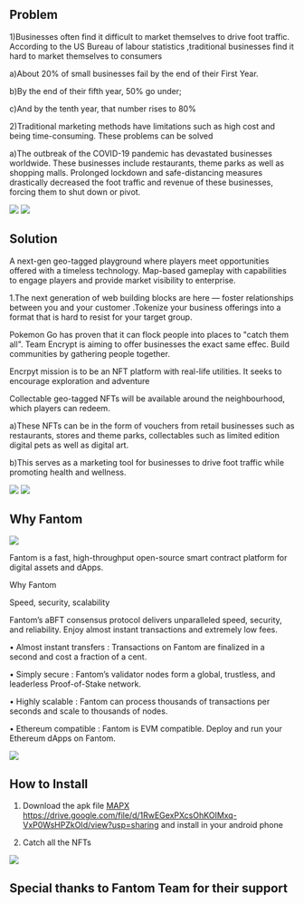 ## Problem


1)Businesses often find it difficult to market themselves to drive foot traffic. According to the US Bureau of labour statistics ,traditional businesses find it hard to market themselves to consumers

a)About 20% of small businesses fail by the end of their First Year.

b)By the end of their fifth year, 50% go under;

c)And by the tenth year, that number rises to 80%

2)Traditional marketing methods have limitations such as high cost and being time-consuming. These problems can be solved

a)The outbreak of the COVID-19 pandemic has devastated businesses worldwide. These businesses include restaurants, theme parks as well as shopping malls. Prolonged lockdown and safe-distancing measures drastically decreased the foot traffic and revenue of these businesses, forcing them to shut down or pivot.



<img src='./screenshot/map.jpg' />

<img src='./screenshot/prt1Home_page.png' />

## Solution

A next-gen geo-tagged playground where players meet opportunities offered with a timeless technology. Map-based gameplay with capabilities to engage players and provide market visibility to enterprise.

1.The next generation of web building blocks are here — foster relationships between you and your customer .Tokenize your business offerings into a format that is hard to resist for your target group.

Pokemon Go has proven that it can flock people into places to "catch them all". Team Encrypt is aiming to offer businesses the exact same effec. Build communities by gathering people together.

Encrpyt mission is to be an NFT platform with real-life utilities. It seeks to encourage exploration and adventure

Collectable geo-tagged NFTs will be available around the neighbourhood, which players can redeem.

a)These NFTs can be in the form of vouchers from retail businesses such as restaurants, stores and theme parks, collectables such as limited edition digital pets as well as digital art.

b)This serves as a marketing tool for businesses to drive foot traffic while promoting health and wellness.

<img src='./screenshot/prot2Login_page.png' />

<img src='./screenshot/voucher.png' />




## Why Fantom
<img src='./screenshot/fantom-logo-white.png' />

Fantom is a fast, high-throughput open-source smart contract platform for digital assets and dApps.

Why Fantom

Speed, security, scalability

Fantom’s aBFT consensus protocol delivers unparalleled speed, security, and reliability.
Enjoy almost instant transactions and extremely low fees.

• Almost instant transfers : 
Transactions on Fantom are finalized in a second and cost a fraction of a cent.

• Simply secure : 
Fantom’s validator nodes form a global, trustless, and leaderless Proof-of-Stake network.

• Highly scalable : 
Fantom can process thousands of transactions per seconds and scale to thousands of nodes.

• Ethereum compatible : 
Fantom is EVM compatible. Deploy and run your Ethereum dApps on Fantom.









<img src='./screenshot/cart.png' />


## How to Install 
1) Download the apk file [MAPX](https://drive.google.com/file/d/1RwEGexPXcsOhKOIMxq-VxP0WsHPZkOId/view?usp=sharing) https://drive.google.com/file/d/1RwEGexPXcsOhKOIMxq-VxP0WsHPZkOId/view?usp=sharing and install in your android phone 

2) Catch all the NFTs

<img src='./screenshot/prot3minted.png' />

## Special thanks to Fantom Team for their support 
